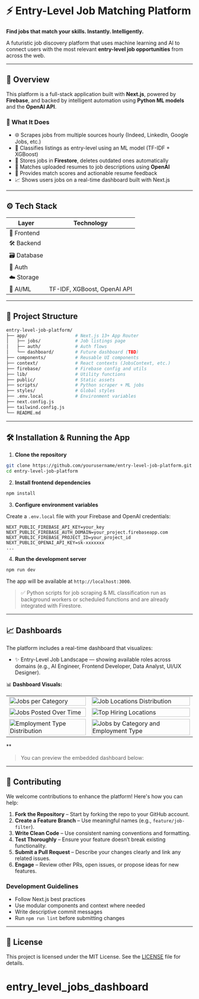 # ⚡ Entry-Level Job Matching Platform

**Find jobs that match your skills. Instantly. Intelligently.**

A futuristic job discovery platform that uses machine learning and AI to connect users with the most relevant **entry-level job opportunities** from across the web.

---

## 🚀 Overview

This platform is a full-stack application built with **Next.js**, powered by **Firebase**, and backed by intelligent automation using **Python ML models** and the **OpenAI API**.

### 🔎 What It Does

- 🌐 Scrapes jobs from multiple sources hourly (Indeed, LinkedIn, Google Jobs, etc.)
- 🧠 Classifies listings as entry-level using an ML model (TF-IDF + XGBoost)
- 📂 Stores jobs in **Firestore**, deletes outdated ones automatically
- 🧐 Matches uploaded resumes to job descriptions using **OpenAI**
- 💬 Provides match scores and actionable resume feedback
- 📈 Shows users jobs on a real-time dashboard built with Next.js

---

## ⚙️ Tech Stack

| Layer        | Technology                  |
| ------------ | --------------------------- |
| 🧩 Frontend  |                             |
| 🛠️ Backend  |                             |
| 🗃️ Database |                             |
| 🔐 Auth      |                             |
| ☁️ Storage   |                             |
| 🤖 AI/ML     | TF-IDF, XGBoost, OpenAI API |

---

## 📂 Project Structure

```bash
entry-level-job-platform/
├── app/                  # Next.js 13+ App Router
│   ├── jobs/             # Job listings page
│   ├── auth/             # Auth flows
│   └── dashboard/        # Future dashboard (TBD)
├── components/           # Reusable UI components
├── context/              # React contexts (JobsContext, etc.)
├── firebase/             # Firebase config and utils
├── lib/                  # Utility functions
├── public/               # Static assets
├── scripts/              # Python scraper + ML jobs
├── styles/               # Global styles
├── .env.local            # Environment variables
├── next.config.js
├── tailwind.config.js
└── README.md
```

---

## 🛠️ Installation & Running the App

1. **Clone the repository**

```bash
git clone https://github.com/yourusername/entry-level-job-platform.git
cd entry-level-job-platform
```

2. **Install frontend dependencies**

```bash
npm install
```

3. **Configure environment variables**

Create a `.env.local` file with your Firebase and OpenAI credentials:

```env
NEXT_PUBLIC_FIREBASE_API_KEY=your_key
NEXT_PUBLIC_FIREBASE_AUTH_DOMAIN=your_project.firebaseapp.com
NEXT_PUBLIC_FIREBASE_PROJECT_ID=your_project_id
NEXT_PUBLIC_OPENAI_API_KEY=sk-xxxxxxx
...
```

4. **Run the development server**

```bash
npm run dev
```

The app will be available at `http://localhost:3000`.

> ✅ Python scripts for job scraping & ML classification run as background workers or scheduled functions and are already integrated with Firestore.

---

## 📈 Dashboards

The platform includes a real-time dashboard that visualizes:

- ✨ Entry-Level Job Landscape — showing available roles across domains (e.g., AI Engineer, Frontend Developer, Data Analyst, UI/UX Designer).

📊 **Dashboard Visuals:**

<table>
  <tr>
    <td><img src="/images/dashboard-1.png" alt="Jobs per Category" width="100%"/></td>
    <td><img src="/images/dashboard-2.png" alt="Job Locations Distribution" width="100%"/></td>
  </tr>
  <tr>
    <td><img src="/images/dashboard-3.png" alt="Jobs Posted Over Time" width="100%"/></td>
    <td><img src="/images/dashboard-4.png" alt="Top Hiring Locations" width="100%"/></td>
  </tr>
  <tr>
    <td><img src="/images/dashboard-5.png" alt="Employment Type Distribution" width="100%"/></td>
    <td><img src="/images/dashboard-6.png" alt="Jobs by Category and Employment Type" width="100%"/></td>
  </tr>
</table>**

> You can preview the embedded dashboard below:

---

## 🤝 Contributing

We welcome contributions to enhance the platform! Here's how you can help:

1. **Fork the Repository** – Start by forking the repo to your GitHub account.
2. **Create a Feature Branch** – Use meaningful names (e.g., `feature/job-filter`).
3. **Write Clean Code** – Use consistent naming conventions and formatting.
4. **Test Thoroughly** – Ensure your feature doesn’t break existing functionality.
5. **Submit a Pull Request** – Describe your changes clearly and link any related issues.
6. **Engage** – Review other PRs, open issues, or propose ideas for new features.

### Development Guidelines

- Follow Next.js best practices
- Use modular components and context where needed
- Write descriptive commit messages
- Run `npm run lint` before submitting changes

---

## 📄 License

This project is licensed under the MIT License. See the [LICENSE](LICENSE) file for details.

# entry_level_jobs_dashboard
